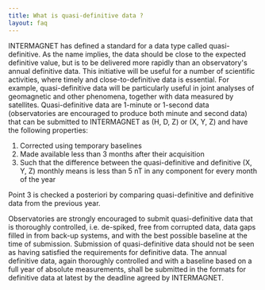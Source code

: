 ```yaml
---
title: What is quasi-definitive data ?
layout: faq
---
```


INTERMAGNET has defined a standard for a data type called quasi-definitive. As the name implies, the data should be close to the expected definitive value, but is to be delivered more rapidly than an observatory's annual definitive data. This initiative will be useful for a number of scientific activities, where timely and close-to-definitive data is essential. For example, quasi-definitive data will be particularly useful in joint analyses of geomagnetic and other phenomena, together with data measured by satellites. Quasi-definitive data are 1-minute or 1-second data (observatories are encouraged to produce both minute and second data) that can be submitted to INTERMAGNET as (H, D, Z) or (X, Y, Z) and have the following properties:

1. Corrected using temporary baselines
1. Made available less than 3 months after their acquisition
1. Such that the difference between the quasi-definitive and definitive (X, Y, Z) monthly means is less than 5 nT in any component for every month of the year

Point 3 is checked a posteriori by comparing quasi-definitive and definitive data from the previous year.

Observatories are strongly encouraged to submit quasi-definitive data that is thoroughly controlled, i.e. de-spiked, free from corrupted data, data gaps filled in from back-up systems, and with the best possible baseline at the time of submission. Submission of quasi-definitive data should not be seen as having satisfied the requirements for definitive data. The annual definitive data, again thoroughly controlled and with a baseline based on a full year of absolute measurements, shall be submitted in the formats for definitive data at latest by the deadline agreed by INTERMAGNET.